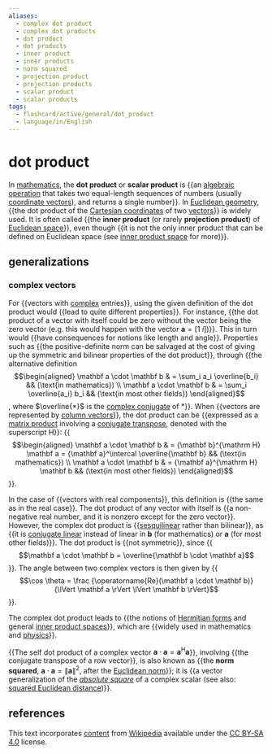 ```yaml
---
aliases:
  - complex dot product
  - complex dot products
  - dot product
  - dot products
  - inner product
  - inner products
  - norm squared
  - projection product
  - projection products
  - scalar product
  - scalar products
tags:
  - flashcard/active/general/dot_product
  - language/in/English
---
```


# dot product

In [mathematics](mathematics.md), the __dot product__ or __scalar product__ is {{an [algebraic operation](algebraic%20operation.md) that takes two equal-length sequences of numbers (usually [coordinate vectors](coordinate%20vector.md)), and returns a single number}}. In [Euclidean geometry](euclidean%20geometry.md), {{the dot product of the [Cartesian coordinates](cartesian%20coordinate%20system.md) of two [vectors](euclidean%20vector.md)}} is widely used. It is often called {{the __inner product__ (or rarely __projection product__) of [Euclidean space](euclidean%20space.md)}}, even though {{it is not the only inner product that can be defined on Euclidean space (see [inner product space](inner%20product%20space.md) for more)}}. <!--SR:!2024-08-26,16,290!2024-08-26,16,290!2024-08-26,16,290!2024-08-23,13,290-->

## generalizations

### complex vectors

For {{vectors with [complex](complex%20number.md) entries}}, using the given definition of the dot product would {{lead to quite different properties}}. For instance, {{the dot product of a vector with itself could be zero without the vector being the zero vector (e.g. this would happen with the vector $\mathbf a = [1\ i]$)}}. This in turn would {{have consequences for notions like length and angle}}. Properties such as {{the positive-definite norm can be salvaged at the cost of giving up the symmetric and bilinear properties of the dot product}}, through {{the alternative definition $$\begin{aligned} \mathbf a \cdot \mathbf b & = \sum_i a_i \overline{b_i} && (\text{in mathematics}) \\ \mathbf a \cdot \mathbf b & = \sum_i \overline{a_i} b_i && (\text{in most other fields}) \end{aligned}$$, where $\overline{*}$ is the [complex conjugate](complex%20conjugate.md) of $*$}}. When {{vectors are represented by [column vectors](row%20and%20column%20vectors.md)}}, the dot product can be {{expressed as a [matrix product](matrix%20multiplication.md#matrix%20product%20.28two%20matrices.29) involving a [conjugate transpose](conjugate%20transpose.md), denoted with the superscript $\mathrm H$}}: {{$$\begin{aligned} \mathbf a \cdot \mathbf b & = {\mathbf b}^{\mathrm H} \mathbf a = {\mathbf a}^\intercal \overline{\mathbf b} && (\text{in mathematics}) \\ \mathbf a \cdot \mathbf b & = {\mathbf a}^{\mathrm H} \mathbf b && (\text{in most other fields}) \end{aligned}$$}}. <!--SR:!2024-08-23,13,290!2024-09-22,31,270!2024-09-23,32,270!2024-08-27,17,290!2024-08-25,15,290!2024-08-24,14,290!2024-09-20,29,270!2024-08-26,16,290!2024-08-27,17,290-->

In the case of {{vectors with real components}}, this definition is {{the same as in the real case}}. The dot product of any vector with itself is {{a non-negative real number, and it is nonzero except for the zero vector}}. However, the complex dot product is {{[sesquilinear](sesquilinear%20form.md) rather than bilinear}}, as {{it is [conjugate linear](antilinear%20map.md) instead of linear in $\mathbf b$ (for mathematics) or $\mathbf a$ (for most other fields)}}. The dot product is {{not symmetric}}, since {{$$\mathbf a \cdot \mathbf b = \overline{\mathbf b \cdot \mathbf a}$$}}. The angle between two complex vectors is then given by {{$$\cos⁡ \theta = \frac {\operatorname{Re}⁡(\mathbf a \cdot \mathbf b)} {\lVert \mathbf a \rVert \lVert \mathbf b \rVert}$$}}. <!--SR:!2024-08-25,15,290!2024-08-25,15,290!2024-08-25,15,290!2024-10-08,47,290!2024-08-25,15,290!2024-08-23,13,290!2024-08-24,14,290!2024-08-27,17,290-->

The complex dot product leads to {{the notions of [Hermitian forms](sesquilinear%20form.md#hermitian%20form) and general [inner product spaces](inner%20product%20space.md)}}, which are {{widely used in mathematics and [physics](physics.md)}}. <!--SR:!2024-08-25,15,290!2024-08-25,15,290-->

{{The self dot product of a complex vector $\mathbf a \cdot \mathbf a = {\mathbf a}^{\mathrm H} \mathbf a$}}, involving {{the conjugate transpose of a row vector}}, is also known as {{the __norm squared__, $\mathbf a \cdot \mathbf a = \lVert \mathbf a \rVert^2$, after the [Euclidean norm](Euclidean%20space.md#Euclidean%20norm)}}; it is {{a vector generalization of the _[absolute square](square%20(algebra).md#absolute%20square)_ of a complex scalar (see also: [squared Euclidean distance](Euclidean%20distance.md#squared%20Euclidean%20distance))}}. <!--SR:!2024-08-24,14,290!2024-08-26,16,290!2024-08-24,14,290!2024-08-23,13,270-->

## references

This text incorporates [content](https://en.wikipedia.org/wiki/dot_product) from [Wikipedia](Wikipedia.md) available under the [CC BY-SA 4.0](https://creativecommons.org/licenses/by-sa/4.0/) license.
